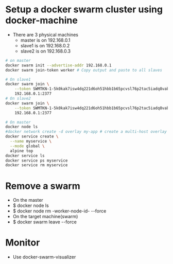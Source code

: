 Setup a docker swarm cluster using docker-machine
=====
* There are 3 physical machines
    * master is on 192.168.0.1
    * slave1 is on 192.168.0.2
    * slave2 is on 192.168.0.3
```sh
# on master
docker swarm init --advertise-addr 192.168.0.1
docker swarm join-token worker # Copy output and paste to all slaves

# On slave1
docker swarm join \
    --token SWMTKN-1-5k0kak7isw4dq221d6oh51hbb1b65pcvsl76p2tac5iadq8vab-7ngefy0w3926guu2rqgpt9gxy \
    192.168.0.1:2377
# On slave2
docker swarm join \
    --token SWMTKN-1-5k0kak7isw4dq221d6oh51hbb1b65pcvsl76p2tac5iadq8vab-7ngefy0w3926guu2rqgpt9gxy \
    192.168.0.1:2377

# On master
docker node ls
#docker network create -d overlay my-app # create a multi-host overlay network
docker service create \
  --name myservice \
  --mode global \
  alpine top
docker service ls
docker service ps myservice
docker service rm myservice
```

Remove a swarm
=====
* On the master
* $ docker node ls
* $ docker node rm -worker-node-id- --force
* On the target machine(swarm)
* $ docker swarm leave --force

Monitor
====
* Use docker-swarm-visualizer
